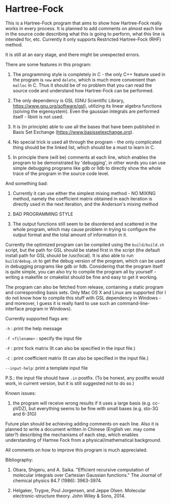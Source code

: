 # Hartree-Fock
This is a Hartree-Fock program that aims to show how Hartree-Fock really works in every process. It is planned to add comments on almost each line in the source code describing what this is going to perform, what this line is intended for, etc. Currently it only supports Restricted Hartree-Fock (RHF) method.

It is still at an eary stage, and there might be unexpected errors.

There are some features in this program:

  1. The programming style is completely in C - the only C++ feature used in the program is `new` and `delete`, which is much more convenient than `malloc` in C. Thus it should be of no problem that you can read the source code and understand how Hartree-Fock can be performed.

  2. The only dependency is GSL (GNU Scientific Library, https://www.gnu.org/software/gsl), utilizing its linear algebra functions (solving the eigensystem). Even the gaussian integrals are performed itself - libint is not used.

  3. It is (in principle) able to use all the bases that have been published in Basis Set Exchange (https://www.basissetexchange.org).

  4. No special trick is used all through the program - the only complicated thing should be the linked list, which should be a must to learn in C.

  5. In principle there (will be) comments at each line, which enables the program to be demonstrated by 'debugging', in other words you can use simple debugging programs like gdb or lldb to directly show the whole trace of the program in the source code level.

And something bad:

  1. Currently it can use either the simplest mixing method - NO MIXING method, namely the coefficient matrix obtained in each iteration is directly used in the next iteration, and the Anderson's mixing method 

  2. BAD PROGRAMMING STYLE

  3. The output functions still seem to be disordered and scattered in the whole program, which may cause problem in trying to configure the output format and the total amount of information in it.

Currently the optimized program can be compiled using the `build/build.sh` script, but the path for GSL should be stated first in the script (the default install path for GSL should be /usr/local). It is also able to run `build/debug.sh` to get the debug version of the program, which can be used in debugging programs like gdb or lldb. Considering that the program itself is quite simple, you can also try to compile the program all by yourself - writing a makefile or cmakelist should be fine and easy to get it working.

The program can also be fetched from release, containing a static program and corresponding basis sets. Only Mac OS X and Linux are supported (for I do not know how to compile this stuff with GSL dependency in Windows - and moreover, I guess it is really hard to use such an command-line-interface program in Windows).

Currently supported flags are:

  `-h` : print the help message
  
  `-f <filename>` : specify the input file
  
  `-F` : print fock matrix (It can also be specified in the input file.)
  
  `-C` : print coefficient matrix (It can also be specified in the input file.)
  
  `--input-help`: print a template input file
  
  P.S.: the input file should have `.in` postfix. (To be honest, any postfix would work, in current version, but it is still suggested not to do so.)
  
Known issues:
  1. the program will receive wrong results if it uses a large basis (e.g. cc-pVDZ), but everything seems to be fine with small bases (e.g. sto-3G and 6-31G)

Future plan should be achieving adding comments on each line. Also it is planned to write a document written in Chinese (English ver. may come later?) describing the mechanisms of each step, which enables understanding of Hartree Fock from a physical/mathematical background.

All comments on how to improve this program is much appreciated.

Bibliography:

1. Obara, Shigeru, and A. Saika. "Efficient recursive computation of molecular integrals over Cartesian Gaussian functions." The Journal of chemical physics 84.7 (1986): 3963-3974.

2. Helgaker, Trygve, Poul Jorgensen, and Jeppe Olsen. Molecular electronic-structure theory. John Wiley & Sons, 2014.
